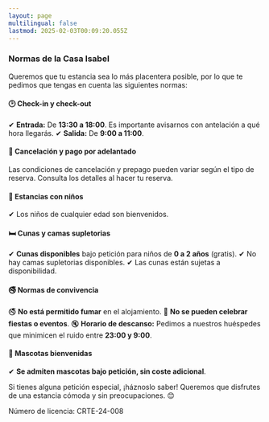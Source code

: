 ```yaml
---
layout: page
multilingual: false
lastmod: 2025-02-03T00:09:20.055Z
---
```


### **Normas de la Casa Isabel**

Queremos que tu estancia sea lo más placentera posible, por lo que te pedimos que tengas en cuenta las siguientes normas:

#### **🕑 Check-in y check-out**

✔ **Entrada:** De **13:30 a 18:00**. Es importante avisarnos con antelación a qué hora llegarás.
✔ **Salida:** De **9:00 a 11:00**.

#### **📅 Cancelación y pago por adelantado**

Las condiciones de cancelación y prepago pueden variar según el tipo de reserva. Consulta los detalles al hacer tu reserva.

#### **👶 Estancias con niños**

✔ Los niños de cualquier edad son bienvenidos.

#### **🛏️ Cunas y camas supletorias**

✔ **Cunas disponibles** bajo petición para niños de **0 a 2 años** (gratis).
✔ No hay camas supletorias disponibles.
✔ Las cunas están sujetas a disponibilidad.

#### **🚭 Normas de convivencia**

🚭 **No está permitido fumar** en el alojamiento.
🎉 **No se pueden celebrar fiestas o eventos**.
🔇 **Horario de descanso:** Pedimos a nuestros huéspedes que minimicen el ruido entre **23:00 y 9:00**.

#### **🐾 Mascotas bienvenidas**

✔ **Se admiten mascotas bajo petición, sin coste adicional**.

Si tienes alguna petición especial, ¡háznoslo saber! Queremos que disfrutes de una estancia cómoda y sin preocupaciones. 😊

Número de licencia: CRTE-24-008
